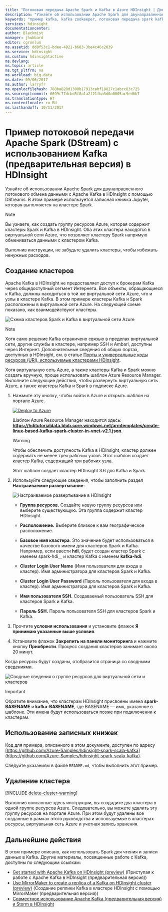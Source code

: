 ```yaml
---
title: "Потоковая передача Apache Spark и Kafka в Azure HDInsight | Документация Майкрософт"
description: "Узнайте об использовании Apache Spark для двунаправленного потокового обмена данными с Apache Kafka с помощью DStreams. В этом примере описано, как выполнить потоковую передачу данных, используя записную книжку Jupyter из Spark в HDInsight."
keywords: "пример kafka, kafka zookeeper, потоковая передача spark kafka, пример потоковой передачи spark kafka"
services: hdinsight
documentationcenter: 
author: Blackmist
manager: jhubbard
editor: cgronlun
ms.assetid: dd8f53c1-bdee-4921-b683-3be4c46c2039
ms.service: hdinsight
ms.custom: hdinsightactive
ms.devlang: 
ms.topic: article
ms.tgt_pltfrm: na
ms.workload: big-data
ms.date: 09/06/2017
ms.author: larryfr
ms.openlocfilehash: 788ba828d1380b17913cabf18827c1abcc83c725
ms.sourcegitcommit: 6699c77dcbd5f8a1a2f21fba3d0a0005ac9ed6b7
ms.translationtype: HT
ms.contentlocale: ru-RU
ms.lasthandoff: 10/11/2017
---
```

# <a name="apache-spark-streaming-dstream-example-with-kafka-preview-on-hdinsight"></a>Пример потоковой передачи Apache Spark (DStream) с использованием Kafka (предварительная версия) в HDInsight

Узнайте об использовании Apache Spark для двунаправленного потокового обмена данными с Apache Kafka в HDInsight с помощью DStreams. В этом примере используется записная книжка Jupyter, которая выполняется на кластере Spark.
> [!NOTE]
> Вы узнаете, как создать группу ресурсов Azure, которая содержит кластеры Spark и Kafka в HDInsight. Оба этих кластера находятся в виртуальной сети Azure, что позволяет кластеру Spark напрямую обмениваться данными с кластером Kafka.
>
> Выполнив инструкции, не забудьте удалить кластеры, чтобы избежать ненужных расходов.

## <a name="create-the-clusters"></a>Создание кластеров

Apache Kafka в HDInsight не предоставляет доступ к брокерам Kafka через общедоступный сегмент Интернета. Все объекты, обращающиеся к Kafka, должны находиться в той же виртуальной сети Azure, что и узлы в кластере Kafka. В этом примере кластеры Kafka и Spark расположены в виртуальной сети Azure. На следующей схеме показано, как взаимодействуют кластеры.

![Схема кластеров Spark и Kafka в виртуальной сети Azure](./media/hdinsight-apache-spark-with-kafka/spark-kafka-vnet.png)

> [!NOTE]
> Хотя само решение Kafka ограничено связью в пределах виртуальной сети, другие службы в кластере, например SSH и Ambari, доступны через Интернет. Дополнительные сведения об общих портах, доступных в HDInsight, см. в статье [Порты и универсальные коды ресурсов (URI), используемые кластерами HDInsight](hdinsight-hadoop-port-settings-for-services.md).

Хотя виртуальную сеть Azure, а также кластеры Kafka и Spark можно создать вручную, проще использовать шаблон Azure Resource Manager. Выполните следующие действия, чтобы развернуть виртуальную сеть Azure, а также кластеры Kafka и Spark в подписке Azure.

1. Нажмите эту кнопку, чтобы войти в Azure и открыть шаблон на портале Azure.
    
    <a href="https://portal.azure.com/#create/Microsoft.Template/uri/https%3A%2F%2Fhditutorialdata.blob.core.windows.net%2Farmtemplates%2Fcreate-linux-based-kafka-spark-cluster-in-vnet-v2.1.json" target="_blank"><img src="./media/hdinsight-apache-spark-with-kafka/deploy-to-azure.png" alt="Deploy to Azure"></a>
    
    Шаблон Azure Resource Manager находится здесь: **https://hditutorialdata.blob.core.windows.net/armtemplates/create-linux-based-kafka-spark-cluster-in-vnet-v2.1.json**.

    > [!WARNING]
    > Чтобы обеспечить доступность Kafka в HDInsight, кластер должен содержать не менее трех рабочих узлов. Этот шаблон создает кластер Kafka, содержащий три рабочих узла.

    Этот шаблон создает кластер HDInsight 3.6 для Kafka и Spark.

2. Используйте следующие сведения, чтобы заполнить раздел **Настраиваемое развертывание**:
   
    ![Настраиваемое развертывание в HDInsight](./media/hdinsight-apache-spark-with-kafka/parameters.png)
   
    * **Группа ресурсов.** Создайте новую группу ресурсов или выберите существующую. Эта группа содержит кластер HDInsight.

    * **Расположение.** Выберите близкое к вам географическое расположение.

    * **Базовое имя кластера**. Это значение будет использоваться в качестве базового имени для кластеров Spark и Kafka. Например, если ввести **hdi**, будет создан кластер Spark с именем spark-hdi__ и кластер Kafka с именем **kafka-hdi**.

    * **Cluster Login User Name** (Имя пользователя для входа в кластер). Имя администратора для кластеров Spark и Kafka.

    * **Cluster Login User Password** (Пароль пользователя для входа в кластер). Имя администратора для кластеров Spark и Kafka.

    * **Имя пользователя SSH.** Создаваемый пользователь SSH для кластеров Spark и Kafka.

    * **Пароль SSH.** Пароль пользователя SSH для кластеров Spark и Kafka.

3. Прочтите **условия использования** и установите флажок **Я принимаю указанные выше условия**.

4. Установите флажок **Закрепить на панели мониторинга** и нажмите кнопку **Приобрести**. Процесс создания кластеров занимает около 20 минут.

Когда ресурсы будут созданы, отобразится страница со сводными сведениями.

![Сводные сведения о группе ресурсов для виртуальной сети и кластеров](./media/hdinsight-apache-spark-with-kafka/groupblade.png)

> [!IMPORTANT]
> Обратите внимание, что кластерам HDInsight присвоены имена **spark-BASENAME** и **kafka-BASENAME**, где BASENAME — имя, указанное в шаблоне. Эти имена будут использоваться позже при подключении к кластерам.

## <a name="use-the-notebooks"></a>Использование записных книжек

Код для примера, описанного в этом документе, доступен по адресу [https://github.com/Azure-Samples/hdinsight-spark-scala-kafka](https://github.com/Azure-Samples/hdinsight-spark-scala-kafka).

Следуйте указаниям в файле `README.md`, чтобы выполнить этот пример.

## <a name="delete-the-cluster"></a>Удаление кластера

[!INCLUDE [delete-cluster-warning](../../includes/hdinsight-delete-cluster-warning.md)]

Выполнив описанные здесь инструкции, вы создадите два кластера в одной группе ресурсов Azure. Следовательно, вы можете удалить эту группу ресурсов на портале Azure. При этом будут удалены все созданные в рамках этого руководства и используемые в кластерах ресурсы, виртуальная сеть Azure и учетная запись хранения.

## <a name="next-steps"></a>Дальнейшие действия

В этом примере описано, как использовать Spark для чтения и записи данных в Kafka. Другие материалы, посвященные работе с Kafka, доступны по следующим ссылкам:

* [Get started with Apache Kafka on HDInsight (preview)](hdinsight-apache-kafka-get-started.md) (Приступая к работе с Apache Kafka в HDInsight (предварительная версия))
* [Use MirrorMaker to create a replica of a Kafka on HDInsight cluster (preview)](hdinsight-apache-kafka-mirroring.md) (Создание реплики Kafka в кластере HDInsight с помощью MirrorMaker (предварительная версия))
* [Совместное использование Apache Kafka (предварительная версия) и Storm в HDInsight](hdinsight-apache-storm-with-kafka.md)

